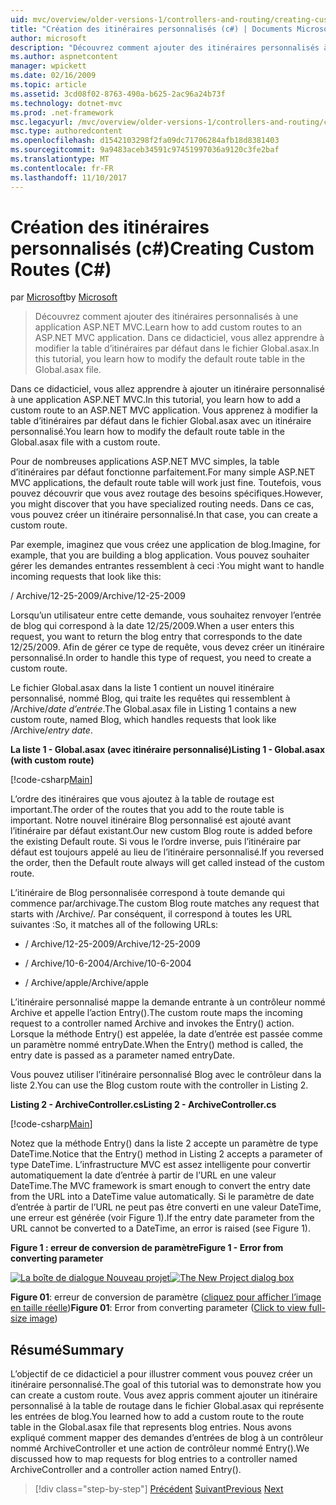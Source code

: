 ```yaml
---
uid: mvc/overview/older-versions-1/controllers-and-routing/creating-custom-routes-cs
title: "Création des itinéraires personnalisés (c#) | Documents Microsoft"
author: microsoft
description: "Découvrez comment ajouter des itinéraires personnalisés à une application ASP.NET MVC. Dans ce didacticiel, vous allez apprendre à modifier la table d’itinéraires par défaut dans le fichier Global.asax."
ms.author: aspnetcontent
manager: wpickett
ms.date: 02/16/2009
ms.topic: article
ms.assetid: 3cd08f02-8763-490a-b625-2ac96a24b73f
ms.technology: dotnet-mvc
ms.prod: .net-framework
msc.legacyurl: /mvc/overview/older-versions-1/controllers-and-routing/creating-custom-routes-cs
msc.type: authoredcontent
ms.openlocfilehash: d1542103298f2fa09dc71706284afb18d8381403
ms.sourcegitcommit: 9a9483aceb34591c97451997036a9120c3fe2baf
ms.translationtype: MT
ms.contentlocale: fr-FR
ms.lasthandoff: 11/10/2017
---
```

<a name="creating-custom-routes-c"></a><span data-ttu-id="22fd8-104">Création des itinéraires personnalisés (c#)</span><span class="sxs-lookup"><span data-stu-id="22fd8-104">Creating Custom Routes (C#)</span></span>
====================
<span data-ttu-id="22fd8-105">par [Microsoft](https://github.com/microsoft)</span><span class="sxs-lookup"><span data-stu-id="22fd8-105">by [Microsoft](https://github.com/microsoft)</span></span>

> <span data-ttu-id="22fd8-106">Découvrez comment ajouter des itinéraires personnalisés à une application ASP.NET MVC.</span><span class="sxs-lookup"><span data-stu-id="22fd8-106">Learn how to add custom routes to an ASP.NET MVC application.</span></span> <span data-ttu-id="22fd8-107">Dans ce didacticiel, vous allez apprendre à modifier la table d’itinéraires par défaut dans le fichier Global.asax.</span><span class="sxs-lookup"><span data-stu-id="22fd8-107">In this tutorial, you learn how to modify the default route table in the Global.asax file.</span></span>


<span data-ttu-id="22fd8-108">Dans ce didacticiel, vous allez apprendre à ajouter un itinéraire personnalisé à une application ASP.NET MVC.</span><span class="sxs-lookup"><span data-stu-id="22fd8-108">In this tutorial, you learn how to add a custom route to an ASP.NET MVC application.</span></span> <span data-ttu-id="22fd8-109">Vous apprenez à modifier la table d’itinéraires par défaut dans le fichier Global.asax avec un itinéraire personnalisé.</span><span class="sxs-lookup"><span data-stu-id="22fd8-109">You learn how to modify the default route table in the Global.asax file with a custom route.</span></span>

<span data-ttu-id="22fd8-110">Pour de nombreuses applications ASP.NET MVC simples, la table d’itinéraires par défaut fonctionne parfaitement.</span><span class="sxs-lookup"><span data-stu-id="22fd8-110">For many simple ASP.NET MVC applications, the default route table will work just fine.</span></span> <span data-ttu-id="22fd8-111">Toutefois, vous pouvez découvrir que vous avez routage des besoins spécifiques.</span><span class="sxs-lookup"><span data-stu-id="22fd8-111">However, you might discover that you have specialized routing needs.</span></span> <span data-ttu-id="22fd8-112">Dans ce cas, vous pouvez créer un itinéraire personnalisé.</span><span class="sxs-lookup"><span data-stu-id="22fd8-112">In that case, you can create a custom route.</span></span>

<span data-ttu-id="22fd8-113">Par exemple, imaginez que vous créez une application de blog.</span><span class="sxs-lookup"><span data-stu-id="22fd8-113">Imagine, for example, that you are building a blog application.</span></span> <span data-ttu-id="22fd8-114">Vous pouvez souhaiter gérer les demandes entrantes ressemblent à ceci :</span><span class="sxs-lookup"><span data-stu-id="22fd8-114">You might want to handle incoming requests that look like this:</span></span>

<span data-ttu-id="22fd8-115">/ Archive/12-25-2009</span><span class="sxs-lookup"><span data-stu-id="22fd8-115">/Archive/12-25-2009</span></span>

<span data-ttu-id="22fd8-116">Lorsqu’un utilisateur entre cette demande, vous souhaitez renvoyer l’entrée de blog qui correspond à la date 12/25/2009.</span><span class="sxs-lookup"><span data-stu-id="22fd8-116">When a user enters this request, you want to return the blog entry that corresponds to the date 12/25/2009.</span></span> <span data-ttu-id="22fd8-117">Afin de gérer ce type de requête, vous devez créer un itinéraire personnalisé.</span><span class="sxs-lookup"><span data-stu-id="22fd8-117">In order to handle this type of request, you need to create a custom route.</span></span>

<span data-ttu-id="22fd8-118">Le fichier Global.asax dans la liste 1 contient un nouvel itinéraire personnalisé, nommé Blog, qui traite les requêtes qui ressemblent à /Archive/*date d’entrée*.</span><span class="sxs-lookup"><span data-stu-id="22fd8-118">The Global.asax file in Listing 1 contains a new custom route, named Blog, which handles requests that look like /Archive/*entry date*.</span></span>

<span data-ttu-id="22fd8-119">**La liste 1 - Global.asax (avec itinéraire personnalisé)**</span><span class="sxs-lookup"><span data-stu-id="22fd8-119">**Listing 1 - Global.asax (with custom route)**</span></span>

[!code-csharp[Main](creating-custom-routes-cs/samples/sample1.cs)]

<span data-ttu-id="22fd8-120">L’ordre des itinéraires que vous ajoutez à la table de routage est important.</span><span class="sxs-lookup"><span data-stu-id="22fd8-120">The order of the routes that you add to the route table is important.</span></span> <span data-ttu-id="22fd8-121">Notre nouvel itinéraire Blog personnalisé est ajouté avant l’itinéraire par défaut existant.</span><span class="sxs-lookup"><span data-stu-id="22fd8-121">Our new custom Blog route is added before the existing Default route.</span></span> <span data-ttu-id="22fd8-122">Si vous le l’ordre inverse, puis l’itinéraire par défaut est toujours appelé au lieu de l’itinéraire personnalisé.</span><span class="sxs-lookup"><span data-stu-id="22fd8-122">If you reversed the order, then the Default route always will get called instead of the custom route.</span></span>

<span data-ttu-id="22fd8-123">L’itinéraire de Blog personnalisée correspond à toute demande qui commence par/archivage.</span><span class="sxs-lookup"><span data-stu-id="22fd8-123">The custom Blog route matches any request that starts with /Archive/.</span></span> <span data-ttu-id="22fd8-124">Par conséquent, il correspond à toutes les URL suivantes :</span><span class="sxs-lookup"><span data-stu-id="22fd8-124">So, it matches all of the following URLs:</span></span>

- <span data-ttu-id="22fd8-125">/ Archive/12-25-2009</span><span class="sxs-lookup"><span data-stu-id="22fd8-125">/Archive/12-25-2009</span></span>

- <span data-ttu-id="22fd8-126">/ Archive/10-6-2004</span><span class="sxs-lookup"><span data-stu-id="22fd8-126">/Archive/10-6-2004</span></span>

- <span data-ttu-id="22fd8-127">/ Archive/apple</span><span class="sxs-lookup"><span data-stu-id="22fd8-127">/Archive/apple</span></span>

<span data-ttu-id="22fd8-128">L’itinéraire personnalisé mappe la demande entrante à un contrôleur nommé Archive et appelle l’action Entry().</span><span class="sxs-lookup"><span data-stu-id="22fd8-128">The custom route maps the incoming request to a controller named Archive and invokes the Entry() action.</span></span> <span data-ttu-id="22fd8-129">Lorsque la méthode Entry() est appelée, la date d’entrée est passée comme un paramètre nommé entryDate.</span><span class="sxs-lookup"><span data-stu-id="22fd8-129">When the Entry() method is called, the entry date is passed as a parameter named entryDate.</span></span>

<span data-ttu-id="22fd8-130">Vous pouvez utiliser l’itinéraire personnalisé Blog avec le contrôleur dans la liste 2.</span><span class="sxs-lookup"><span data-stu-id="22fd8-130">You can use the Blog custom route with the controller in Listing 2.</span></span>

<span data-ttu-id="22fd8-131">**Listing 2 - ArchiveController.cs**</span><span class="sxs-lookup"><span data-stu-id="22fd8-131">**Listing 2 - ArchiveController.cs**</span></span>

[!code-csharp[Main](creating-custom-routes-cs/samples/sample2.cs)]

<span data-ttu-id="22fd8-132">Notez que la méthode Entry() dans la liste 2 accepte un paramètre de type DateTime.</span><span class="sxs-lookup"><span data-stu-id="22fd8-132">Notice that the Entry() method in Listing 2 accepts a parameter of type DateTime.</span></span> <span data-ttu-id="22fd8-133">L’infrastructure MVC est assez intelligente pour convertir automatiquement la date d’entrée à partir de l’URL en une valeur DateTime.</span><span class="sxs-lookup"><span data-stu-id="22fd8-133">The MVC framework is smart enough to convert the entry date from the URL into a DateTime value automatically.</span></span> <span data-ttu-id="22fd8-134">Si le paramètre de date d’entrée à partir de l’URL ne peut pas être converti en une valeur DateTime, une erreur est générée (voir Figure 1).</span><span class="sxs-lookup"><span data-stu-id="22fd8-134">If the entry date parameter from the URL cannot be converted to a DateTime, an error is raised (see Figure 1).</span></span>

<span data-ttu-id="22fd8-135">**Figure 1 : erreur de conversion de paramètre**</span><span class="sxs-lookup"><span data-stu-id="22fd8-135">**Figure 1 - Error from converting parameter**</span></span>


<span data-ttu-id="22fd8-136">[![La boîte de dialogue Nouveau projet](creating-custom-routes-cs/_static/image1.jpg)](creating-custom-routes-cs/_static/image1.png)</span><span class="sxs-lookup"><span data-stu-id="22fd8-136">[![The New Project dialog box](creating-custom-routes-cs/_static/image1.jpg)](creating-custom-routes-cs/_static/image1.png)</span></span>

<span data-ttu-id="22fd8-137">**Figure 01**: erreur de conversion de paramètre ([cliquez pour afficher l’image en taille réelle](creating-custom-routes-cs/_static/image2.png))</span><span class="sxs-lookup"><span data-stu-id="22fd8-137">**Figure 01**: Error from converting parameter ([Click to view full-size image](creating-custom-routes-cs/_static/image2.png))</span></span>


## <a name="summary"></a><span data-ttu-id="22fd8-138">Résumé</span><span class="sxs-lookup"><span data-stu-id="22fd8-138">Summary</span></span>

<span data-ttu-id="22fd8-139">L’objectif de ce didacticiel a pour illustrer comment vous pouvez créer un itinéraire personnalisé.</span><span class="sxs-lookup"><span data-stu-id="22fd8-139">The goal of this tutorial was to demonstrate how you can create a custom route.</span></span> <span data-ttu-id="22fd8-140">Vous avez appris comment ajouter un itinéraire personnalisé à la table de routage dans le fichier Global.asax qui représente les entrées de blog.</span><span class="sxs-lookup"><span data-stu-id="22fd8-140">You learned how to add a custom route to the route table in the Global.asax file that represents blog entries.</span></span> <span data-ttu-id="22fd8-141">Nous avons expliqué comment mapper des demandes d’entrées de blog à un contrôleur nommé ArchiveController et une action de contrôleur nommé Entry().</span><span class="sxs-lookup"><span data-stu-id="22fd8-141">We discussed how to map requests for blog entries to a controller named ArchiveController and a controller action named Entry().</span></span>

>[!div class="step-by-step"]
<span data-ttu-id="22fd8-142">[Précédent](aspnet-mvc-controllers-overview-cs.md)
[Suivant](creating-a-route-constraint-cs.md)</span><span class="sxs-lookup"><span data-stu-id="22fd8-142">[Previous](aspnet-mvc-controllers-overview-cs.md)
[Next](creating-a-route-constraint-cs.md)</span></span>
